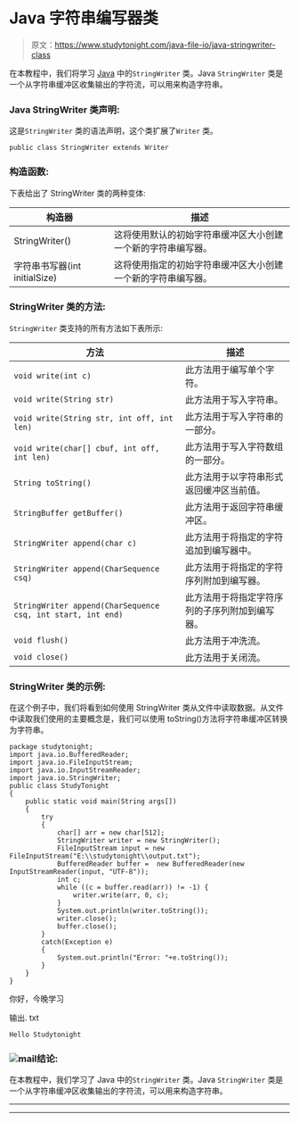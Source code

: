 # Java 字符串编写器类

> 原文：<https://www.studytonight.com/java-file-io/java-stringwriter-class>

在本教程中，我们将学习 [Java](https://www.studytonight.com/java/) 中的`StringWriter` 类。Java `StringWriter` 类是一个从字符串缓冲区收集输出的字符流，可以用来构造字符串。

### Java StringWriter 类声明:

这是`StringWriter` 类的语法声明，这个类扩展了`Writer` 类。

```
public class StringWriter extends Writer 
```

### 构造函数:

下表给出了 StringWriter 类的两种变体:

| 构造器 | 描述 |
| --- | --- |
| StringWriter() | 这将使用默认的初始字符串缓冲区大小创建一个新的字符串编写器。 |
| 字符串书写器(int initialSize) | 这将使用指定的初始字符串缓冲区大小创建一个新的字符串编写器。 |

### StringWriter 类的方法:

`StringWriter` 类支持的所有方法如下表所示:

| 方法 | 描述 |
| --- | --- |
| `void write(int c)` | 此方法用于编写单个字符。 |
| `void write(String str)` | 此方法用于写入字符串。 |
| `void write(String str, int off, int len)` | 此方法用于写入字符串的一部分。 |
| `void write(char[] cbuf, int off, int len)` | 此方法用于写入字符数组的一部分。 |
| `String toString()` | 此方法用于以字符串形式返回缓冲区当前值。 |
| `StringBuffer getBuffer()` | 此方法用于返回字符串缓冲区。 |
| `StringWriter append(char c)` | 此方法用于将指定的字符追加到编写器中。 |
| `StringWriter append(CharSequence csq)` | 此方法用于将指定的字符序列附加到编写器。 |
| `StringWriter append(CharSequence csq, int start, int end)` | 此方法用于将指定字符序列的子序列附加到编写器。 |
| `void flush()` | 此方法用于冲洗流。 |
| `void close()` | 此方法用于关闭流。 |

### StringWriter 类的示例:

在这个例子中，我们将看到如何使用 StringWriter 类从文件中读取数据。从文件中读取我们使用的主要概念是，我们可以使用 toString()方法将字符串缓冲区转换为字符串。

```
package studytonight;
import java.io.BufferedReader;
import java.io.FileInputStream;
import java.io.InputStreamReader;
import java.io.StringWriter;
public class StudyTonight 
{
	public static void main(String args[])
	{
		try
		{
			char[] arr = new char[512];  
			StringWriter writer = new StringWriter();  
			FileInputStream input = new FileInputStream("E:\\studytonight\\output.txt");    
			BufferedReader buffer =  new BufferedReader(new InputStreamReader(input, "UTF-8"));    
			int c;  
			while ((c = buffer.read(arr)) != -1) {  
				writer.write(arr, 0, c);  
			}  
			System.out.println(writer.toString());        
			writer.close();  
			buffer.close();  
		}
		catch(Exception e)
		{
			System.out.println("Error: "+e.toString());
		}
	}
} 
```

你好，今晚学习

输出. txt

```
Hello Studytonight
```

### ![mail](../Images/6ad6846af98aad278a954670e0e6f06b.png "mail")结论:

在本教程中，我们学习了 Java 中的`StringWriter` 类。Java `StringWriter` 类是一个从字符串缓冲区收集输出的字符流，可以用来构造字符串。

* * *

* * *